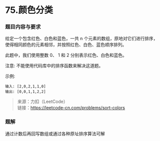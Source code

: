 # 75.颜色分类

### 题目内容与要求

给定一个包含红色、白色和蓝色，一共 n 个元素的数组，原地对它们进行排序，使得相同颜色的元素相邻，并按照红色、白色、蓝色顺序排列。

此题中，我们使用整数 0、 1 和 2 分别表示红色、白色和蓝色。

注意:
不能使用代码库中的排序函数来解决这道题。

示例:
```
输入: [2,0,2,1,1,0]
输出: [0,0,1,1,2,2]
```

> 来源：力扣（LeetCode）\
链接：https://leetcode-cn.com/problems/sort-colors

### 题解

通过计数后再回写数组或通过各种原址排序算法可解
